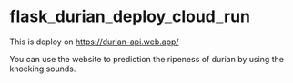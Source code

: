 # flask_durian_deploy_cloud_run

This is deploy on https://durian-api.web.app/ 

You can use the website to prediction the ripeness of durian by using the knocking sounds.
